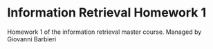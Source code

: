 # Information Retrieval Homework 1
Homework 1 of the information retrieval master course.
Managed by Giovanni Barbieri
